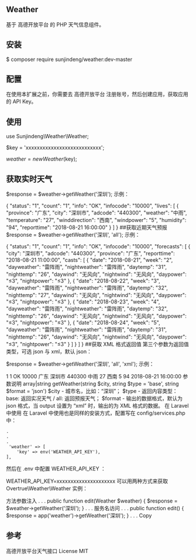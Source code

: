 ## Weather
基于 高德开放平台 的 PHP 天气信息组件。

## 安装
$ composer require sunjindeng/weather:dev-master
## 配置
在使用本扩展之前，你需要去 高德开放平台 注册账号，然后创建应用，获取应用的 API Key。

## 使用
use Sunjindeng\Weather\Weather;

$key = 'xxxxxxxxxxxxxxxxxxxxxxxxxxx';

$weather = new Weather($key);
## 获取实时天气
$response = $weather->getWeather('深圳');
示例：

{
    "status": "1",
    "count": "1",
    "info": "OK",
    "infocode": "10000",
    "lives": [
        {
            "province": "广东",
            "city": "深圳市",
            "adcode": "440300",
            "weather": "中雨",
            "temperature": "27",
            "winddirection": "西南",
            "windpower": "5",
            "humidity": "94",
            "reporttime": "2018-08-21 16:00:00"
        }
    ]
}
##获取近期天气预报
$response = $weather->getWeather('深圳', 'all');
示例：

{
    "status": "1", 
    "count": "1", 
    "info": "OK", 
    "infocode": "10000", 
    "forecasts": [
        {
            "city": "深圳市", 
            "adcode": "440300", 
            "province": "广东", 
            "reporttime": "2018-08-21 11:00:00", 
            "casts": [
                {
                    "date": "2018-08-21", 
                    "week": "2", 
                    "dayweather": "雷阵雨", 
                    "nightweather": "雷阵雨", 
                    "daytemp": "31", 
                    "nighttemp": "26", 
                    "daywind": "无风向", 
                    "nightwind": "无风向", 
                    "daypower": "≤3", 
                    "nightpower": "≤3"
                }, 
                {
                    "date": "2018-08-22", 
                    "week": "3", 
                    "dayweather": "雷阵雨", 
                    "nightweather": "雷阵雨", 
                    "daytemp": "32", 
                    "nighttemp": "27", 
                    "daywind": "无风向", 
                    "nightwind": "无风向", 
                    "daypower": "≤3", 
                    "nightpower": "≤3"
                }, 
                {
                    "date": "2018-08-23", 
                    "week": "4", 
                    "dayweather": "雷阵雨", 
                    "nightweather": "雷阵雨", 
                    "daytemp": "32", 
                    "nighttemp": "26", 
                    "daywind": "无风向", 
                    "nightwind": "无风向", 
                    "daypower": "≤3", 
                    "nightpower": "≤3"
                }, 
                {
                    "date": "2018-08-24", 
                    "week": "5", 
                    "dayweather": "雷阵雨", 
                    "nightweather": "雷阵雨", 
                    "daytemp": "31", 
                    "nighttemp": "26", 
                    "daywind": "无风向", 
                    "nightwind": "无风向", 
                    "daypower": "≤3", 
                    "nightpower": "≤3"
                }
            ]
        }
    ]
}
##获取 XML 格式返回值
第三个参数为返回值类型，可选 json 与 xml，默认 json：

$response = $weather->getWeather('深圳', 'all', 'xml');
示例：

<response>
    <status>1</status>
    <count>1</count>
    <info>OK</info>
    <infocode>10000</infocode>
    <lives type="list">
        <live>
            <province>广东</province>
            <city>深圳市</city>
            <adcode>440300</adcode>
            <weather>中雨</weather>
            <temperature>27</temperature>
            <winddirection>西南</winddirection>
            <windpower>5</windpower>
            <humidity>94</humidity>
            <reporttime>2018-08-21 16:00:00</reporttime>
        </live>
    </lives>
</response>
参数说明
    array|string getWeather(string $city, string $type = 'base', string $format = 'json')
    $city - 城市名，比如：“深圳”；
    $type - 返回内容类型：base: 返回实况天气 / all: 返回预报天气；
    $format - 输出的数据格式，默认为 json 格式，当 output 设置为 “xml” 时，输出的为 XML 格式的数据。
在 Laravel 中使用
在 Laravel 中使用也是同样的安装方式，配置写在 config/services.php 中：

    .
    .
    .
     'weather' => [
        'key' => env('WEATHER_API_KEY'),
    ],
然后在 .env 中配置 WEATHER_API_KEY ：

WEATHER_API_KEY=xxxxxxxxxxxxxxxxxxxxx
可以用两种方式来获取 Overtrue\Weather\Weather 实例：

方法参数注入
    .
    .
    .
    public function edit(Weather $weather) 
    {
        $response = $weather->getWeather('深圳');
    }
    .
    .
    .
服务名访问
    .
    .
    .
    public function edit() 
    {
        $response = app('weather')->getWeather('深圳');
    }
    .
    .
    .
Copy
## 参考
高德开放平台天气接口
License
MIT
